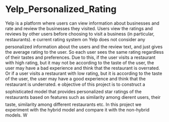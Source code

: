 # Yelp_Personalized_Rating
Yelp is a platform where users can view information about businesses and rate and review the businesses they visited. Users view the ratings and reviews by other users before choosing to visit a business (in particular, restaurants). e current rating system on Yelp does not consider any personalized information about the users and the review text, and just gives the average rating to the user. So each user sees the same rating regardless of their tastes and preferences. Due to this, if the user visits a restaurant with high rating, but it may not be according to the taste of the user, the user may have a bad experience and think that the restaurant is overrated. Or if a user visits a restaurant with low rating, but it is according to the taste of the user, the user may have a good experience and think that the restaurant is underrated. e objective of this project is to construct a sophisticated model that provides personalized star ratings of the restaurants based on features such as similarity among dierent users, their taste, similarity among different restaurants etc. In this project we experiment with the hybrid model and compare it with the non-hybrid models. W
